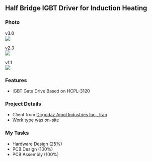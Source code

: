 ## Half Bridge IGBT Driver for Induction Heating

### Photo
v3.0  
![](https://s32.picofile.com/file/8478527334/v3_0.png)

v2.3  
![](https://s32.picofile.com/file/8478527326/v2_3.png)

v1.1  
![](https://s32.picofile.com/file/8478527318/v1_1.jpg)

### Features
- IGBT Gate Drive Based on HCPL-3120

### Project Details
- Client from [Dirgodaz Amol Industries Inc., Iran](https://dirgodazamol.com/en/)
- Work type was on-site

### My Tasks
- Hardware Design (25%)
- PCB Design (100%)
- PCB Assembly (100%)


